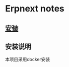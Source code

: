 # Erpnext notes
[安装](https://github.com/frappe/frappe_docker/blob/develop/docs/single-bench.md)
---
## 安装说明
本项目采用docker安装

